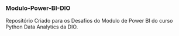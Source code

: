 ### Modulo-Power-BI-DIO

Repositório Criado para os Desafios do Modulo de Power BI do curso Python Data Analytics da DIO.
